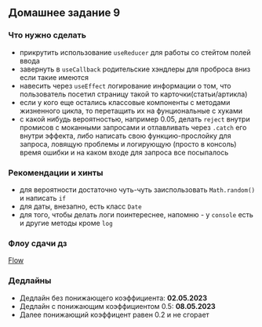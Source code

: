 ## Домашнее задание 9


### Что нужно сделать

- прикрутить использование `useReducer` для работы со стейтом полей ввода
- завернуть в `useCallback` родительские хэндлеры для проброса вниз если такие имеются
- навесить через `useEffect` логирование информации о том, 
  что пользователь посетил страницу такой то карточки(статьи/артикла)
- если у кого еще остались классовые компоненты с методами жизненного цикла,
  то перетащить их на фунциональные с хуками
- с какой нибудь вероятностью, например 0.05, делать `reject` внутри промисов
  с моканными запросами и отлавливать через `.catch` его внутри эффекта, 
  либо написать свою функцию-прослойку для запроса, ловящую проблемы и логирующую 
  (просто в консоль) время ошибки и на каком входе для запроса все посыпалось
  

### Рекомендации и хинты

- для вероятности достаточно чуть-чуть заиспользовать `Math.random()` и написать `if`
- для даты, внезапно, есть класс `Date`
- для того, чтобы делать логи поинтереснее, напомню - у `console` есть и другие методы кроме `log`


### Флоу сдачи дз

[Flow](../../additional/docs/homework-flow.md)


### Дедлайны

- Дедлайн без понижающего коэффициента: **02.05.2023**
- Дедлайн с понижающим коэффициентом 0.5: **08.05.2023**
- Далее понижающий коэффицент равен 0.2 и не сгорает
